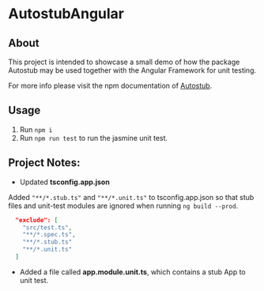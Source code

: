 # AutostubAngular


## About
This project is intended to showcase a small demo of how the package Autostub may be used together with the Angular Framework for unit testing.

For more info please visit the npm documentation of [Autostub](https://www.npmjs.com/package/autostub).

## Usage
1. Run `npm i`
2. Run `npm run test` to run the jasmine unit test.

## Project Notes:

- Updated **tsconfig.app.json**

Added `"**/*.stub.ts"` and `"**/*.unit.ts"` to tsconfig.app.json so that stub files and unit-test modules are ignored when running `ng build --prod`.

```json
  "exclude": [
    "src/test.ts",
    "**/*.spec.ts",
    "**/*.stub.ts"
    "**/*.unit.ts"
  ]
```

- Added a file called **app.module.unit.ts**, which contains a stub App to unit test.


